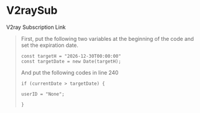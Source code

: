 # V2raySub
V2ray Subscription Link


>  First, put the following two variables at the beginning of the code and set the expiration date.
> ```
> const targetH = "2026-12-30T00:00:00"
> const targetDate = new Date(targetH);
> ```
>  And put the following codes in line 240
> ```
>if (currentDate > targetDate) {
>
> userID = "None";
>
>} 
> ```
